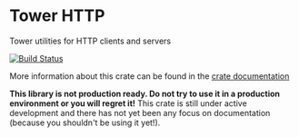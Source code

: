 # Tower HTTP

Tower utilities for HTTP clients and servers

[![Build Status](https://travis-ci.org/tower-rs/tower-http.svg?branch=master)](https://travis-ci.org/tower-rs/tower-http)

More information about this crate can be found in the [crate documentation][dox]

[dox]: https://tower-rs.github.io/tower-http/tower_http

**This library is not production ready. Do not try to use it in a production
environment or you will regret it!** This crate is still under active
development and there has not yet been any focus on documentation (because you
shouldn't be using it yet!).

